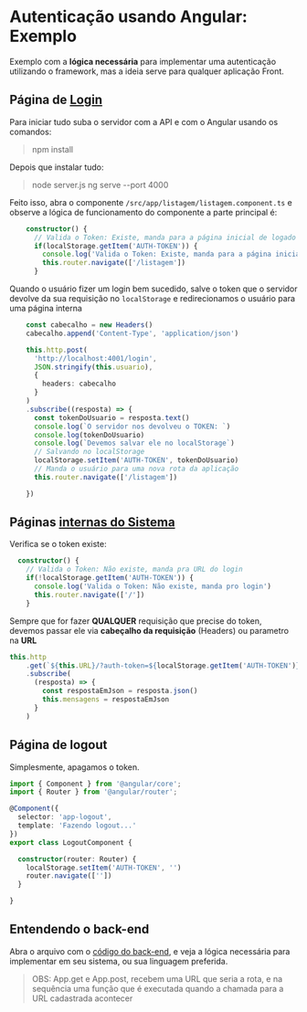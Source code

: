 # Autenticação usando Angular: Exemplo
Exemplo com a **lógica necessária** para implementar uma autenticação utilizando o framework, mas a ideia serve para qualquer aplicação Front. 

## Página de [Login](https://github.com/omariosouto/angular-auth-example/blob/master/src/app/login/login.component.ts)
Para iniciar tudo suba o servidor com a API e com o Angular usando os comandos:

> npm install 

Depois que instalar tudo:

> node server.js
> ng serve --port 4000

Feito isso, abra o componente `/src/app/listagem/listagem.component.ts` e observe a lógica de funcionamento do componente a parte principal é:
```ts
    constructor() {
      // Valida o Token: Existe, manda para a página inicial de logado
      if(localStorage.getItem('AUTH-TOKEN')) {
        console.log('Valida o Token: Existe, manda para a página inicial de logado')
        this.router.navigate(['/listagem'])
      }
```

Quando o usuário fizer um login bem sucedido, salve o token que o servidor devolve da sua requisição no `localStorage` e redirecionamos o usuário para uma página interna

```ts
    const cabecalho = new Headers()
    cabecalho.append('Content-Type', 'application/json')

    this.http.post(
      'http://localhost:4001/login',
      JSON.stringify(this.usuario),
      {
        headers: cabecalho
      }
    )
    .subscribe((resposta) => {
      const tokenDoUsuario = resposta.text()
      console.log(`O servidor nos devolveu o TOKEN: `)
      console.log(tokenDoUsuario)
      console.log(`Devemos salvar ele no localStorage`)
      // Salvando no localStorage
      localStorage.setItem('AUTH-TOKEN', tokenDoUsuario)
      // Manda o usuário para uma nova rota da aplicação
      this.router.navigate(['/listagem'])

    })
```
## Páginas [internas do Sistema](https://github.com/omariosouto/angular-auth-example/blob/master/src/app/listagem/listagem.component.ts)

Verifica se o token existe: 
```ts
  constructor() {
    // Valida o Token: Não existe, manda pra URL do login
    if(!localStorage.getItem('AUTH-TOKEN')) {
      console.log('Valida o Token: Não existe, manda pro login')
      this.router.navigate(['/'])
    }
```

Sempre que for fazer **QUALQUER** requisição que precise do token, devemos passar ele via **cabeçalho da requisição** (Headers) ou parametro na **URL**
```ts
this.http
    .get(`${this.URL}/?auth-token=${localStorage.getItem('AUTH-TOKEN')}`)
    .subscribe(
      (resposta) => {
        const respostaEmJson = resposta.json()
        this.mensagens = respostaEmJson
      }
    )
```

## Página de logout

Simplesmente, apagamos o token.

```ts
import { Component } from '@angular/core';
import { Router } from '@angular/router';

@Component({
  selector: 'app-logout',
  template: 'Fazendo logout...'
})
export class LogoutComponent {

  constructor(router: Router) {
    localStorage.setItem('AUTH-TOKEN', '')
    router.navigate([''])
  }

}

```


## Entendendo o back-end

Abra o arquivo com o [código do back-end](https://github.com/omariosouto/angular-auth-example/blob/master/server.js), e veja a lógica necessária para implementar em seu sistema, ou sua linguagem preferida.

> OBS: App.get e App.post, recebem uma URL que seria a rota, e na sequência uma função que é executada quando a chamada para a URL cadastrada acontecer 
